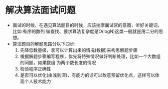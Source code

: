 #  解决算法面试问题

- 面试的时候，在遇见算法题目的时候，应该揣摩面试官的意图，听好关键词，比如:有序的数列 做查找、要求算法复杂度是O(logN)这类一般就是用二分的思想。
- 算法题目的解题思路分以下四步: 
  1. 先降低数量级，拿可以计算出来的情况(数据)来构思解题步骤
  2. 根据解题步骤编写程序，优先将特殊情况做好判断处理，比如一个大数组的问题，如果数组 为两个数长度的情况
  3. 检验程序正确性 
  4. 是否可以优化(由浅到深)，有能力的话可以故意预留优化点，这样可以体现个人技术能力